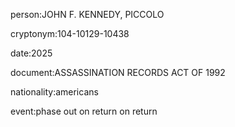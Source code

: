 person:JOHN F. KENNEDY, PICCOLO

cryptonym:104-10129-10438

date:2025

document:ASSASSINATION RECORDS ACT OF 1992

nationality:americans

event:phase out on return on return


